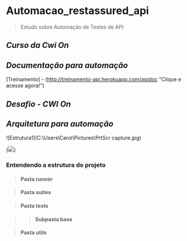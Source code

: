 # **Automacao_restassured_api**

> Estudo sobre Automação de Testes de API

## *Curso da Cwi On*

## *Documentação para automação*

[Treinamento] - (http://treinamento-api.herokuapp.com/apidoc "Clique e acesse agora!")

## *Desafio - CWI On*

## *Arquitetura para automação*

 ![Estrutura1](C:\Users\Carol\Pictures\PrtScr capture.jpg)

 (![](C:\Users\Carol\Pictures\restassured-api-testing.jpg))

### Entendendo a estrutura do projeto

> #### Pasta runner

> #### Pasta suites

> #### Pasta tests

> > #### Subpasta base

> #### Pasta utils